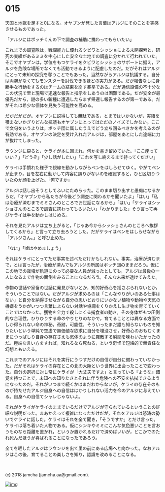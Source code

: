 # 015

天国と地獄を足すと0になる。オヤブンが発した言葉はアルジにそのことを実感させるものであった。  

「アルジにはボッチくんの下で調査の補助に携わってもらいたい」  

これまでの調査隊は，戦闘能力に優れるクビワとシッショによる未開探索と，研究の実績があるミミを中心にした安全な土地での調査に分かれて行われていた。そこでオヤブンは，学位をもつケライをクビワとシッショのサポートに据え，アルジを危険な場所でなくても活動できるように配慮したのだ。だがそれはアルジにとって未知の探究を奪うことでもあった。当然ながらアルジは抗議する。自分は両腕がなくてもモンスターを討伐できるほどの実力がある。だが報告なしに身勝手な行動をするのはチームの結束を崩す暴挙である。だが通信設備の不十分なこの状況で里と現場で迅速な報告と指示をしあうのは困難である。だが安全が最優先だから，謎の多い新種に遭遇したらまず帰還し報告するのが第一である。だがそれは希少な個体を見失う可能性を高める。  

だがだがだが。オヤブンに説得しても無駄である，とまではいかないが，実績を積まないかぎりどんな抗議もオヤブンにとってはただのノイズでしかない。ここで文句をいうよりは，ボッチ団に属したうえでどう立ち回るべきかを考えるのが有効である。オヤブンの決定を受け入れたアルジは，部屋をあとにした途端に力が抜けてしまった。  

ラウンジに戻ると，ケライが本に囲まれ，何かを書き留めていた。「ここ座っていい？」「どうぞ」「少し話がしたい」「これを写し終えるまで待ってください」  

ケライは手慣れた様子で視線を動かしながらペンをはしらせてゆく。やがてペンが止まり，目を左右に動かして内容に誤りがないのを確認すると，ひと区切りついたのか顔を上げた。「何ですか」  

アルジは話し出そうとしてふいにためらった。このまま切り出すと愚痴になるからだ。「オヤブンから私たちが今後どう調査に関わるかを聞いたよ」「はい」「私は治療が済むまでミミさんのところでお世話になるから」「はい」「ケライはシッショさんのところで調査に携わってもらいたい」「わかりました」そう言って再びケライは手を動かしはじめる。  

それを見たアルジは立ち上がると，「じゃあ今からシッショさんのところへ挨拶してくるから」と言って立ち去ろうとした。だがケライはペンをはしらせながら「アルジさん。」と呼び止めた。  

「なに」「嘘はやめましょう」  

それはケライにとってただ事実を述べただけかもしれない。事実，治療が済むまで，とは言ったが，治療が済んでもアルジの所属はボッチ団のままだろう。仮にこの地での栽培が軌道にのって必要な人員が減ったとしても，アルジは最後の一人になるまで作物の面倒をみることになるだろう。そんな未来が透けてみえた。  

作物の世話や家畜の世話に発見がないとか，知的好奇心を揺さぶられないとか，そういうことではない。だがアルジが求めるのは「こんなやりがいのある仕事はない」と自分を納得させながら自分の思いどおりにいかない植物や動物や天気の機嫌をうかがいつつ言葉によらない対話や協調をくりかえし生き物を育てていくことではなかった。獲物を全力で殺しにくる捕食者の動き，その身体がもつ圧倒的な合理性，ひりひりする命のやりとりのなかで，育てることとは異なる方面でしか得られない命の神秘，奇跡，可能性，そういったまだ誰も知らないものを知りたいという単純で空虚で無価値な欲求に自分を埋没させ，好奇心のおもむくままにつっぱしり自身の存在さえも気体のように霧散する瞬間を味わいたかったのだ。極端な言い方をすれば，知れるなら死ねる，という奇怪で短絡的で無責任な幻想ともいえる。  

これまでのアルジにはそれを実行にうつすだけの自信が自分に備わっていなかった。だがそれはケライの存在とこの北の大陸という世界に出会ったことで変わった。自分の選択に対し常にケライが「大丈夫ですよ」と言っている『ような』錯覚を持つことで，未知への知りたさとそれに伴う危険への不安を払拭できるようになったのだ。それがいつまで続くかはまだわからないが，ケライの存在そのものが持たせたアルジ自身への自信ははかりしれない活力を今のアルジに与えている。自身への自信てシャレじゃないよ。  

それがケライがケライのままでいるだけでアルジが守られているということの詳細な説明だった。まあかえって複雑になっただけだが，それをアルジは怒涛の勢いでケライに話した。ケライはそれを全て聞き，「そうですか」とだけ言った。ケライは落ち着いた人物である。仮にシンキやミミにこんな気色悪いことを言おうものなら距離を置かれ，というか置かれるだけで済めばいいが，どこかでのたれ死んだほうが喜ばれることになったであろう。  

全てを晒したアルジはラウンジを出て里の前にある広場へと向かった。なおアルジはこの後，育てることの楽しさを知り，認識を改めることになる。  

<br>  
<br>  
(c) 2018 jamcha (jamcha.aa@gmail.com).  

[![img](http://i.creativecommons.org/l/by-nc-sa/4.0/88x31.png)](http://creativecommons.org/licenses/by-nc-sa/4.0/deed)